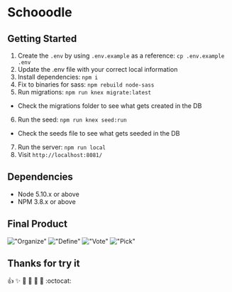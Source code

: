 # Schooodle


## Getting Started

1. Create the `.env` by using `.env.example` as a reference: `cp .env.example .env`
2. Update the .env file with your correct local information
3. Install dependencies: `npm i`
4. Fix to binaries for sass: `npm rebuild node-sass`
5. Run migrations: `npm run knex migrate:latest`
  - Check the migrations folder to see what gets created in the DB
6. Run the seed: `npm run knex seed:run`
  - Check the seeds file to see what gets seeded in the DB
7. Run the server: `npm run local`
8. Visit `http://localhost:8081/`

## Dependencies

- Node 5.10.x or above
- NPM 3.8.x or above

## Final Product

!["Organize"](/docs/-m.png)
!["Define"](/docs/-new.png)
!["Vote"](/docs/.png)
!["Pick"](/docs/t.png)

## Thanks for try it
:+1: :sparkles: :camel: :tada:
:rocket: :metal: :octocat: